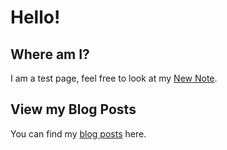 <link rel="stylesheet" href="https://fonts.googleapis.com/css?family=Source+Sans+Pro">

# Hello!
## Where am I?

I am a test page, feel free to look at my [New Note](New%20Note.md).

## View my Blog Posts
You can find my [blog posts](Blog%20Posts.md) here.
